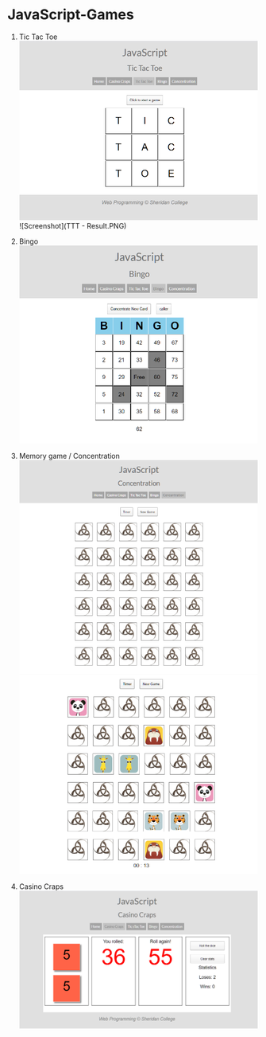 # JavaScript-Games
1. Tic Tac Toe
![Screenshot](TTT.PNG)
![Screenshot](TTT - Result.PNG)

2. Bingo
![Screenshot](Bingo.PNG)

3. Memory game / Concentration
![Screenshot](Concentration.PNG)
![Screenshot](Concentration2.PNG)

4. Casino Craps
![Screenshot](Casino-Craps.PNG)

